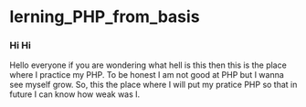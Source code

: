 # lerning_PHP_from_basis


### Hi Hi
Hello everyone if you are wondering what hell is this then this is the place where I practice my PHP. 
To be honest I am not good at PHP but I wanna see myself grow. 
So, this the place where I will put my pratice PHP so that in future I can know how weak was I.